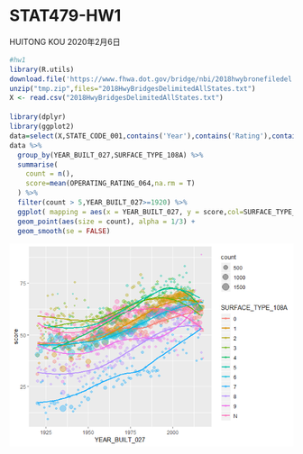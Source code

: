 STAT479-HW1
================
HUITONG KOU
2020年2月6日

``` r
#hw1
library(R.utils)
download.file('https://www.fhwa.dot.gov/bridge/nbi/2018hwybronefiledel.zip',destfile="tmp.zip")
unzip("tmp.zip",files="2018HwyBridgesDelimitedAllStates.txt")
X <- read.csv("2018HwyBridgesDelimitedAllStates.txt")

library(dplyr)
library(ggplot2)
data=select(X,STATE_CODE_001,contains('Year'),contains('Rating'),contains('TYPE'))
data %>% 
  group_by(YEAR_BUILT_027,SURFACE_TYPE_108A) %>% 
  summarise(
    count = n(),
    score=mean(OPERATING_RATING_064,na.rm = T)
  ) %>% 
  filter(count > 5,YEAR_BUILT_027>=1920) %>%
  ggplot( mapping = aes(x = YEAR_BUILT_027, y = score,col=SURFACE_TYPE_108A)) +
  geom_point(aes(size = count), alpha = 1/3) +
  geom_smooth(se = FALSE)
```

![](hw1_files/figure-markdown_github/unnamed-chunk-1-1.png)
